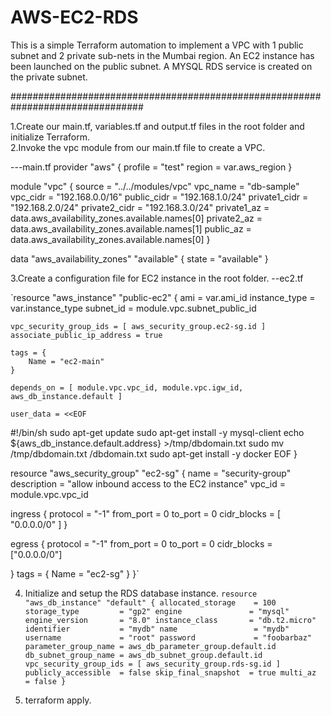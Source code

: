 # AWS-EC2-RDS

This is a simple Terraform automation to implement a VPC with 1 public subnet and 2 private sub-nets in the Mumbai region.
An EC2 instance has been launched on the public subnet.
A MYSQL RDS service is created on the private subnet.

################################################################################

1.Create our main.tf, variables.tf and output.tf files in the root folder and initialize Terraform.   
2.Invoke the vpc module from our main.tf file to create a VPC.   
 
---main.tf
provider "aws" {
  profile                 = "test"
  region                  = var.aws_region
}

module "vpc" {
    source = "../../modules/vpc"
    vpc_name = "db-sample"
    vpc_cidr = "192.168.0.0/16"
    public_cidr = "192.168.1.0/24"
    private1_cidr = "192.168.2.0/24"
    private2_cidr = "192.168.3.0/24"
    private1_az = data.aws_availability_zones.available.names[0]
    private2_az = data.aws_availability_zones.available.names[1]
    public_az = data.aws_availability_zones.available.names[0]
}

data "aws_availability_zones" "available" {
  state = "available"
}


3.Create a configuration file for EC2 instance in the root folder.
--ec2.tf

`resource "aws_instance" "public-ec2" {
    ami           = var.ami_id
    instance_type = var.instance_type
    subnet_id     = module.vpc.subnet_public_id
    
    vpc_security_group_ids = [ aws_security_group.ec2-sg.id ]
    associate_public_ip_address = true

    tags = {
        Name = "ec2-main"
    }

    depends_on = [ module.vpc.vpc_id, module.vpc.igw_id, aws_db_instance.default ]

    user_data = <<EOF
#!/bin/sh
sudo apt-get update
sudo apt-get install -y mysql-client
echo ${aws_db_instance.default.address} >/tmp/dbdomain.txt
sudo mv /tmp/dbdomain.txt /dbdomain.txt
sudo apt-get install -y docker
EOF
}

resource "aws_security_group" "ec2-sg" {
  name        = "security-group"
  description = "allow inbound access to the EC2 instance"
  vpc_id      = module.vpc.vpc_id

  ingress {
    protocol    = "-1"
    from_port   = 0
    to_port     = 0
    cidr_blocks = [ "0.0.0.0/0" ]
  }

  egress {
    protocol    = "-1"
    from_port   = 0
    to_port     = 0
    cidr_blocks = ["0.0.0.0/0"]
  
  }
tags = {
        Name = "ec2-sg"
    }
}`


4. Initialize and setup the RDS database instance.
`resource "aws_db_instance" "default" {
  allocated_storage    = 100
  storage_type         = "gp2"
  engine               = "mysql"
  engine_version       = "8.0"
  instance_class       = "db.t2.micro"
  identifier           = "mydb"
  name                 = "mydb"
  username             = "root"
  password             = "foobarbaz"
  parameter_group_name = aws_db_parameter_group.default.id
  db_subnet_group_name = aws_db_subnet_group.default.id
  vpc_security_group_ids = [ aws_security_group.rds-sg.id ]
  publicly_accessible  = false
  skip_final_snapshot  = true
  multi_az             = false
}`

5. terraform apply.
